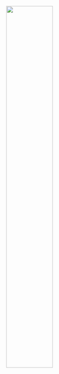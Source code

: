 <p align="center">
  <img height="50%" width="auto" src ="https://github-readme-stats.vercel.app/api?username=PandaSLO&show_icons=true&count_private=true&theme=tokyonight&hide_border=true&hide=issues,contribs&bg_color=00000000">
